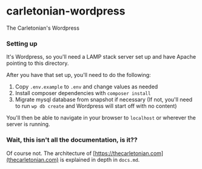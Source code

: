 # carletonian-wordpress

The Carletonian's Wordpress

### Setting up
It's Wordpress, so you'll need a LAMP stack server set up and have Apache pointing to this directory.

After you have that set up, you'll need to do the following:

1. Copy `.env.example` to `.env` and change values as needed
2. Install composer dependencies with `composer install`
3. Migrate mysql database from snapshot if necessary (If not, you'll need to run `wp db create` and Wordpress will start off with no content)

You'll then be able to navigate in your browser to `localhost` or wherever the server is running.

### Wait, this isn't all the documentation, is it??
Of course not. The architecture of [https://thecarletonian.com](thecarletonian.com) is explained in depth in `docs.md`.
